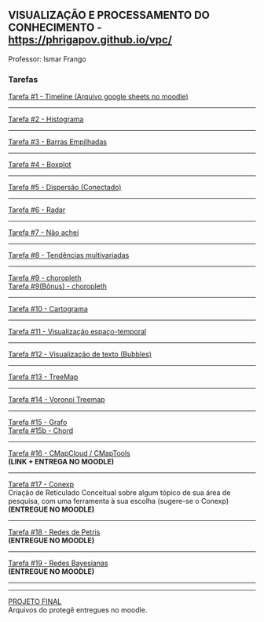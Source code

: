 ## VISUALIZAÇÃO E PROCESSAMENTO DO CONHECIMENTO - https://phrigapov.github.io/vpc/

Professor: Ismar Frango

### Tarefas
<a href="https://cdn.knightlab.com/libs/timeline3/latest/embed/index.html?source=1STBVFmd4RJsheDPFb1M88g7pWYNniy-1-Ebet3NA5Lc&font=Default&lang=en&initial_zoom=2&height=650">Tarefa #1 - Timeline (Arquivo google sheets no moodle)</a><br>
<hr />
<a href="tarefas/histograma.html">Tarefa #2 - Histograma</a><br>
<hr />
<a href="tarefas/barras_empilhadas.html">Tarefa #3 - Barras Empilhadas</a><br>
<hr />
<a href="tarefas/boxplot/boxplot.html">Tarefa #4 - Boxplot</a><br>
<hr />
<a href="tarefas/scatterplot/trafego_total.html">Tarefa #5 - Dispersão (Conectado)</a><br>
<hr />
<a href="tarefas/radar/index.html">Tarefa #6 - Radar</a><br>
<hr />
<a href="tarefas/scatterplot/trafego_total.html">Tarefa #7 - Não achei</a><br>
<hr />
<a href="tarefas/temporal/temporal.html">Tarefa #8 - Tendências multivariadas</a><br>
<hr />
<a href="ismar/choropleth/sme_map.html">Tarefa #9 - choropleth</a><br>
<a href="ismar/choropleth/sme_map_sp.html">Tarefa #9(Bônus) - choropleth</a>
<hr />
<a href="tarefas/cartograma/index.html">Tarefa #10 - Cartograma</a><br>
<hr />
<a href="tarefas/temporal_map/sme_map.html">Tarefa #11 - Visualização espaço-temporal</a><br>
<hr />
<a href="tarefas/texto/index.html">Tarefa #12 - Visualização de
texto (Bubbles)</a><br>
<hr />
<a href="tarefas/Treemap/tree.html">Tarefa #13 - TreeMap</a><br>
<hr />
<a href="tarefas/Treemap/voronoi.html">Tarefa #14 - Voronoi Treemap</a><br>
<hr />
<a href="tarefas/map/index.html">Tarefa #15 - Grafo</a><br>
<a href="tarefas/chord/index.html">Tarefa #15b - Chord</a><br>
<hr />
<a href="https://cmapscloud.ihmc.us/viewer/cmap/1VWCLL16V-486M9K-9KY1CR">Tarefa #16 - CMapCloud / CMapTools</a><br>
<b>(LINK + ENTREGA NO MOODLE)</b>
<hr />
<a href="#">Tarefa #17 - Conexp</a><br>
Criação de Reticulado Conceitual sobre algum tópico de sua área de pesquisa,
com uma ferramenta à sua escolha (sugere-se o Conexp)
<b>(ENTREGUE NO MOODLE)</b>
<hr />
<a href="#">Tarefa #18 - Redes de Petris</a><br>
<b>(ENTREGUE NO MOODLE)</b>
<hr />
<a href="">Tarefa #19 - Redes Bayesianas</a><br>
<b>(ENTREGUE NO MOODLE)</b>
<hr /><hr />
<a href="tarefas/pj/index.html">PROJETO FINAL</a><br>
Arquivos do protegê entregues no moodle.

